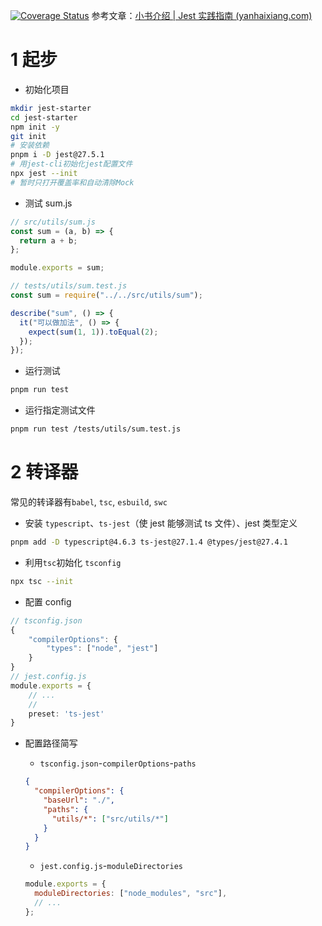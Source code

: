 [![Coverage Status](https://coveralls.io/repos/github/GSemir0418/jest-starter/badge.svg?branch=master)](https://coveralls.io/github/GSemir0418/jest-starter?branch=master)
参考文章：[小书介绍 | Jest 实践指南 (yanhaixiang.com)](https://github.yanhaixiang.com/jest-tutorial/)

# 1 起步

- 初始化项目

```bash
mkdir jest-starter
cd jest-starter
npm init -y
git init
# 安装依赖
pnpm i -D jest@27.5.1
# 用jest-cli初始化jest配置文件
npx jest --init
# 暂时只打开覆盖率和自动清除Mock
```

- 测试 sum.js

```js
// src/utils/sum.js
const sum = (a, b) => {
  return a + b;
};

module.exports = sum;

// tests/utils/sum.test.js
const sum = require("../../src/utils/sum");

describe("sum", () => {
  it("可以做加法", () => {
    expect(sum(1, 1)).toEqual(2);
  });
});
```

- 运行测试

```bash
pnpm run test
```

- 运行指定测试文件

```bash
pnpm run test /tests/utils/sum.test.js
```

# 2 转译器

常见的转译器有`babel`, `tsc`, `esbuild`, `swc`

- 安装 `typescript`、`ts-jest`（使 jest 能够测试 ts 文件）、jest 类型定义

```bash
pnpm add -D typescript@4.6.3 ts-jest@27.1.4 @types/jest@27.4.1
```

- 利用`tsc`初始化 `tsconfig`

```bash
npx tsc --init
```

- 配置 config

```ts
// tsconfig.json
{
	"compilerOptions": {
    	"types": ["node", "jest"]
	}
}
// jest.config.js
module.exports = {
    // ...
    //
    preset: 'ts-jest'
}
```

- 配置路径简写

  - `tsconfig.json`-`compilerOptions`-`paths`

  ```json
  {
    "compilerOptions": {
      "baseUrl": "./",
      "paths": {
        "utils/*": ["src/utils/*"]
      }
    }
  }
  ```

  - `jest.config.js`-`moduleDirectories`

  ```js
  module.exports = {
    moduleDirectories: ["node_modules", "src"],
    // ...
  };
  ```
